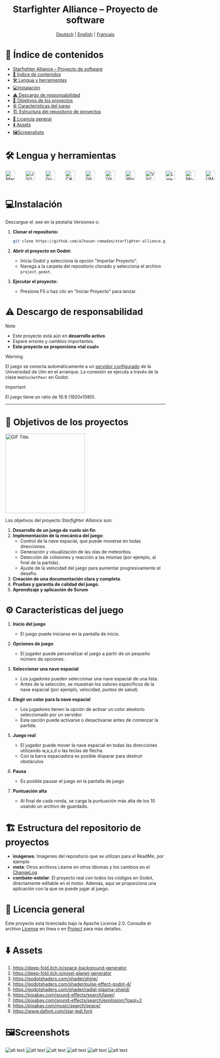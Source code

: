 <div align="center">

 # Starfighter Alliance – Proyecto de software

<p align="center">
  <a href="README_DE.md">Deutsch</a> |
  <a href="../../README.md">English</a> |
  <a href="README_FR.md">Français</a>
</p>

</div>

# 📖 Índice de contenidos

- [Starfighter Alliance – Proyecto de software](#starfighter-alliance--proyecto-de-software)
- [📖 Índice de contenidos](#-índice-de-contenidos)
- [🛠️ Lengua y herramientas](#️-lengua-y-herramientas)
- [💻Instalación](#instalación)
- [⚠️ Descargo de responsabilidad](#️-descargo-de-responsabilidad)
- [🎯 Objetivos de los proyectos](#-objetivos-de-los-proyectos)
- [⚙️ Características del juego](#️-características-del-juego)
- [🏗️ Estructura del repositorio de proyectos](#️-estructura-del-repositorio-de-proyectos)
- [📜 Licencia general](#-licencia-general)
- [⬇️ Assets](#️-assets)
- [🖼️Screenshots](#️screenshots)
  
# 🛠️ Lengua y herramientas
<div style="display: flex; flex-direction: row; gap: 20px;">
<a href="https://daringfireball.net/projects/markdown/" target="_blank">
  <img align="left" alt="Markdown" width="30px" style="padding-right:10px;" src="https://cdn.jsdelivr.net/gh/devicons/devicon@latest/icons/markdown/markdown-original.svg" />
</a>
<a href="https://www.json.org/json-en.html" target="_blank">
  <img align="left" alt="JSON" width="30px" style="padding-right:10px;" src="https://cdn.jsdelivr.net/gh/devicons/devicon@latest/icons/json/json-original.svg" />
</a>
<a href="https://godotengine.org/" target="_blank">
  <img align="left" alt="Godot" width="30px" style="padding-right:10px;" src="https://cdn.jsdelivr.net/gh/devicons/devicon@latest/icons/godot/godot-original.svg" />
</a>
<a href="https://learn.microsoft.com/en-us/dotnet/csharp/" target="_blank">
  <img align="left" alt="C#" width="30px" style="padding-right:10px;" src="https://cdn.jsdelivr.net/gh/devicons/devicon@latest/icons/csharp/csharp-original.svg" />
</a>
<a href="https://git-scm.com/" target="_blank">
  <img align="left" alt="Git" width="30px" style="padding-right:10px;" src="https://cdn.jsdelivr.net/gh/devicons/devicon@latest/icons/git/git-original.svg" />
</a>
<a href="https://about.gitlab.com/" target="_blank">
  <img align="left" alt="GitLab" width="30px" style="padding-right:10px;" src="https://cdn.jsdelivr.net/gh/devicons/devicon@latest/icons/gitlab/gitlab-original.svg" />
</a>
<a href="https://www.microsoft.com/en-us/windows/" target="_blank">
  <img align="left" alt="Windows" width="30px" style="padding-right:10px;" src="https://cdn.jsdelivr.net/gh/devicons/devicon@latest/icons/windows11/windows11-original.svg" />
</a>
<a href="https://code.visualstudio.com/" target="_blank">
  <img align="left" alt="VSCode" width="30px" style="padding-right:10px;" src="https://cdn.jsdelivr.net/gh/devicons/devicon@latest/icons/vscode/vscode-original.svg" />
</a>
<a href="https://www.latex-project.org/" target="_blank">
  <img align="left" alt="Latex" width="30px" style="padding-right:10px;" src="https://cdn.jsdelivr.net/gh/devicons/devicon@latest/icons/latex/latex-original.svg" />
</a>
<a href="https://moodle.uni-ulm.de/course/view.php?id=54123" target="_blank">
  <img align="left" alt="Moodle" width="30px" style="padding-right:10px;" src="https://cdn.jsdelivr.net/gh/devicons/devicon@latest/icons/moodle/moodle-original.svg" />
</a>
<a href="https://www.uml-diagrams.org/" target="_blank">
  <img align="left" alt="UML" width="30px" style="padding-right:10px;" src="https://cdn.jsdelivr.net/gh/devicons/devicon@latest/icons/unifiedmodelinglanguage/unifiedmodelinglanguage-original.svg" />
</a>

</div>
<br />

# 💻Instalación
Descargue el .exe en la pestaña Versiones o:
1. **Clonar el repositorio:**
   ```bash
   git clone https://github.com/alhasan-ramadan/starfighter-alliance.git
   ```

2. **Abrir el proyecto en Godot:**
   - Inicia Godot y selecciona la opción "Importar Proyecto".
   - Navega a la carpeta del repositorio clonado y selecciona el archivo `project.godot`.

3. **Ejecutar el proyecto:**
   - Presiona F5 o haz clic en "Iniciar Proyecto" para lanzar.

# ⚠️ Descargo de responsabilidad

>[!NOTE]
>- Este proyecto está aún en **desarrollo activo**.
>- Espere errores y cambios importantes.
>- **Este proyecto se proporciona «tal cual»**.   

> [!WARNING]
> El juego se conecta automáticamente a un [servidor configurado](https://softwaregrund.pro/jekt/) de la Universidad de Ulm en el arranque. La conexión se ejecuta a través de la clase `WebSocketPeer` en Godot.

>[!IMPORTANT]        
> El juego tiene un ratio de 16:9 (1920x1080).

---



# 🎯 Objetivos de los proyectos
<img src="https://media.giphy.com/media/yEIyJ1WCnGKRi/giphy.gif" alt="GIF Title" width="250">

Los objetivos del proyecto *Starfighter Alliance* son:
1. **Desarrollo de un juego de vuelo sin fin**
2. **Implementación de la mecánica del juego**:
   - Control de la nave espacial, que puede moverse en todas direcciones.
   - Generación y visualización de las olas de meteoritos.
   - Detección de colisiones y reacción a las mismas (por ejemplo, al final de la partida).
   - Ajuste de la velocidad del juego para aumentar progresivamente el desafío.
3. **Creación de una documentación clara y completa**.
4. **Pruebas y garantía de calidad del juego**.
5. **Aprendizaje y aplicación de Scrum**  
   

# ⚙️ Características del juego
1. **Inicio del juego**
   - El juego puede iniciarse en la pantalla de inicio.

2. **Opciones de juego**
   - El jugador puede personalizar el juego a partir de un pequeño número de opciones.

3. **Seleccionar una nave espacial**
   - Los jugadores pueden seleccionar una nave espacial de una lista.
   - Antes de la selección, se muestran los valores específicos de la nave espacial (por ejemplo, velocidad, puntos de salud).

4. **Elegir un color para la nave espacial**
   - Los jugadores tienen la opción de activar un color aleatorio seleccionado por un servidor.
   - Esta opción puede activarse o desactivarse antes de comenzar la partida.

5. **Juego real**
   - El jugador puede mover la nave espacial en todas las direcciones utilizando w,a,s,d o las teclas de flecha
   - Con la barra espaciadora es posible disparar para destruir obstáculos
6. **Pausa**
   - Es posible pausar el juego en la pantalla de juego
7. **Puntuación alta**
   - Al final de cada ronda, se carga la puntuación más alta de los 10 usando un archivo de guardado.


# 🏗️ Estructura del repositorio de proyectos
- **imágenes**: Imágenes del repositorio que se utilizan para el ReadMe, por ejemplo
- **meta**: Otros archivos Léame en otros idiomas y los cambios en el [ChangeLog](../changelogs/CHANGELOG_ES.md)
- **combate-estelar**: El proyecto real con todos los códigos en Godot, directamente editable en el motor. Además, aquí se proporciona una aplicación con la que se puede jugar al juego.

# 📜 Licencia general
Este proyecto está licenciado bajo la Apache License 2.0. Consulte el archivo [License](http://www.apache.org/licenses/LICENSE-2.0) en línea o en [Project](../../LICENCE.md) para más detalles.

# ⬇️ Assets
1. https://deep-fold.itch.io/space-background-generator
2. https://deep-fold.itch.io/pixel-planet-generator
3. https://godotshaders.com/shader/shine/
4. https://godotshaders.com/shader/pulse-effect-godot-4/
5. https://godotshaders.com/shader/radial-plasma-shield/
6. https://pixabay.com/sound-effects/search/laser/
7. https://pixabay.com/sound-effects/search/explosion/?pagi=2
8. https://pixabay.com/music/search/space/
9. https://www.dafont.com/star-jedi.font

# 🖼️Screenshots
![alt text](<../../images/Read.me_Assets/Screenshot 2024-12-23 021136.png>) ![alt text](<../../images/Read.me_Assets/Screenshot 2024-12-23 021148.png>) ![alt text](<../../images/Read.me_Assets/Screenshot 2024-12-23 021157.png>) ![alt text](<../../images/Read.me_Assets/Screenshot 2024-12-23 021222.png>) ![alt text](<../../images/Read.me_Assets/Screenshot 2024-12-23 021239.png>) ![alt text](<../../images/Read.me_Assets/Screenshot 2024-12-23 021255.png>)